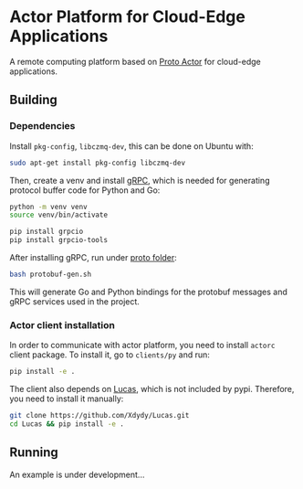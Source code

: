 # Actor Platform for Cloud-Edge Applications

A remote computing platform based on [Proto Actor](https://proto.actor/) for cloud-edge applications.

## Building

### Dependencies

Install `pkg-config`, `libczmq-dev`, this can be done on Ubuntu with:

```bash
sudo apt-get install pkg-config libczmq-dev
```

Then, create a venv and install [gRPC](https://grpc.org.cn/docs/languages/python/quickstart/), which is needed for generating protocol buffer code for Python and Go:
```bash
python -m venv venv
source venv/bin/activate

pip install grpcio
pip install grpcio-tools
```

After installing gRPC, run under [proto folder](ignis-proto/):

```bash
bash protobuf-gen.sh
```

This will generate Go and Python bindings for the protobuf messages and gRPC services used in the project.

### Actor client installation

In order to communicate with actor platform, you need to install `actorc` client package. To install it, go to `clients/py` and run:
```bash
pip install -e .
```

The client also depends on [Lucas](https://github.com/Xdydy/Lucas/), which is not included by pypi. Therefore, you need to install it manually:
```bash
git clone https://github.com/Xdydy/Lucas.git
cd Lucas && pip install -e .
```

## Running

An example is under development...
